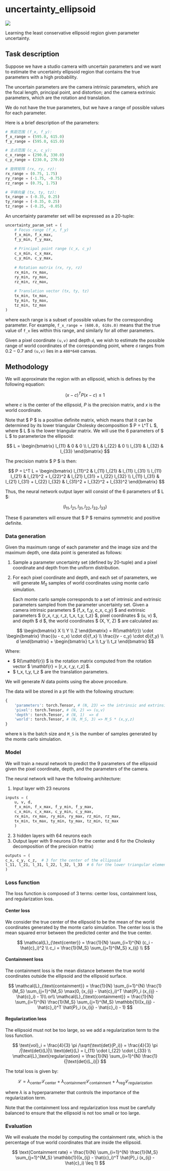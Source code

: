 # uncertainty_ellipsoid

<a target="_blank" href="https://cookiecutter-data-science.drivendata.org/">
    <img src="https://img.shields.io/badge/CCDS-Project%20template-328F97?logo=cookiecutter" />
</a>

Learning the least conservative ellipsoid region given parameter uncertainty.

## Task description

Suppose we have a studio camera with uncertain parameters and we want to estimate the uncertainty ellipsoid region that contains the true parameters with a high probability.

The uncertain parameters are the camera intrinsic parameters, which are the focal length, principal point, and distortion; and the camera extrinsic parameters, which are the rotation and translation.

We do not have the true parameters, but we have a range of possible values for each parameter.

Here is a brief description of the parameters:

```python
# 焦距范围 (f_x, f_y): 
f_x_range = (595.0, 615.0)
f_y_range = (595.0, 615.0)

# 主点范围 (c_x, c_y): 
c_x_range = (290.0, 330.0)
c_y_range = (230.0, 270.0)

# 旋转矩阵 (rx, ry, rz):
rx_range = (0.75, 1.75)
ry_range = (-1.75, -0.75)
rz_range = (0.75, 1.75)

# 平移向量 (tx, ty, tz):
tx_range = (-0.35, 0.25)
ty_range = (-0.35, 0.25)
tz_range = (-0.25, -0.05)
```

An uncertainty parameter set will be expressed as a 20-tuple: 

```python
uncertainty_param_set = (
    # Focus range (f_x, f_y)
    f_x_min, f_x_max,  
    f_y_min, f_y_max, 
    
    # Principal point range (c_x, c_y)
    c_x_min, c_x_max, 
    c_y_min, c_y_max,  
    
    # Rotation matrix (rx, ry, rz)
    rx_min, rx_max,  
    ry_min, ry_max,  
    rz_min, rz_max,  
    
    # Translation vector (tx, ty, tz)
    tx_min, tx_max, 
    ty_min, ty_max, 
    tz_min, tz_max 
)
```

where each range is a subset of possible values for the corresponding parameter. For example, `f_x_range = (600.0, 610s.0)` means that the true value of `f_x` lies within this range, and similarly for all other parameters.

Given a pixel coordinate `(u,v)` and depth `d`, we wish to estimate the possible range of world coordinates of the corresponding point, where `d` ranges from $0.2 - 0.7$ and `(u,v)` lies in a `480*640` canvas.

## Methodology

We will approximate the region with an ellipsoid, which is defines by the following equation:

$$
(x - c)^T P (x - c) \leq 1
$$

where $c$ is the center of the ellipsoid, $P$ is the precision matrix, and $x$ is the world coordinate. 

Note that $ P $ is a positive definite matrix, which means that it can be determined by its lower triangular Cholesky decomposition $ P = L^T L $, where $ L $ is the lower triangular matrix. We will use the 6 parameters of $ L $ to parameterize the ellipsoid:

$$
L = \begin{bmatrix}
l_{11} & 0 & 0 \\
l_{21} & l_{22} & 0 \\
l_{31} & l_{32} & l_{33}
\end{bmatrix}
$$

The precision matrix $ P $ is then:

$$
P = L^T L = \begin{bmatrix}
l_{11}^2 & l_{11} l_{21} & l_{11} l_{31} \\
l_{11} l_{21} & l_{21}^2 + l_{22}^2 & l_{21} l_{31} + l_{22} l_{32} \\
l_{11} l_{31} & l_{21} l_{31} + l_{22} l_{32} & l_{31}^2 + l_{32}^2 + l_{33}^2
\end{bmatrix}
$$

Thus, the neural network output layer will consist of the 6 parameters of $ L $:

$$
(l_{11}, l_{21}, l_{31}, l_{22}, l_{32}, l_{33})
$$

These 6 parameters will ensure that $ P $ remains symmetric and positive definite.

### Data generation

Given tha maximum range of each parameter and the image size and the maximum depth, one data point is generated as follows:
1. Sample a parameter uncertainty set (defined by 20-tuple) and a pixel coordinate and depth from the uniform distribution.
2. For each pixel coordinate and depth, and each set of parameters, we will generate $M_S$ samples of world coordinates using monte carlo simulation.


    Each monte carlo sample corresponds to a set of intrinsic and extrinsic parameters sampled from the parameter uncertainty set. Given a camera intrinsic parameters $ \{f_x, f_y, c_x, c_y\} $ and extrinsic parameters $ \{r_x, r_y, r_z, t_x, t_y, t_z\} $, pixel coordinates $ (u, v) $, and depth $ d $, the world coordinates $ (X, Y, Z) $ are calculated as:

$$
\begin{bmatrix}
X \\
Y \\
Z
\end{bmatrix}
= R(\mathbf{r}) \cdot 
\begin{bmatrix}
\frac{(u - c_x) \cdot d}{f_x} \\
\frac{(v - c_y) \cdot d}{f_y} \\
d
\end{bmatrix}
+ 
\begin{bmatrix}
t_x \\
t_y \\
t_z
\end{bmatrix}
$$

Where:
- $ R(\mathbf{r}) $ is the rotation matrix computed from the rotation vector $ \mathbf{r} = [r_x, r_y, r_z] $.
- $ t_x, t_y, t_z $ are the translation parameters.


We will generate $N$ data points using the above procedure.

The data will be stored in a pt file with the following structure:

```python
{
    'parameters': torch.Tensor, # (N, 23) => the intrinsic and extrinsic parameter ranges 
    'pixel': torch.Tensor, # (N, 2) => (u,v)
    'depth': torch.Tensor, # (N, 1)  => d
    'world': torch.Tensor, # (N, M_S, 3) => M_S * (x,y,z)
}
```
where `N` is the batch size and `M_S` is the number of samples generated by the monte carlo simulation.




### Model

We will train a neural network to predict the 9 parameters of the ellipsoid given the pixel coordinate, depth, and the parameters of the camera.

The neural network will have the following architecture:

1. Input layer with 23 neurons 
```python
inputs = (
    u, v, d, 
    f_x_min, f_x_max, f_y_min, f_y_max, 
    c_x_min, c_x_max, c_y_min, c_y_max, 
    rx_min, rx_max, ry_min, ry_max, rz_min, rz_max, 
    tx_min, tx_max, ty_min, ty_max, tz_min, tz_max
    )
```
2. 3 hidden layers with 64 neurons each
3. Output layer with 9 neurons (3 for the center and 6 for the Cholesky decomposition of the precision matrix)
```python
outputs = (
c_x, c_y, c_z,  # 3 for the center of the ellipsoid
l_11, l_21, l_31, l_22, l_32, l_33  # 6 for the lower triangular elements of the precision matrix
)
```

### Loss function

The loss function is composed of 3 terms: center loss, containment loss, and regularization loss.

#### Center loss

We consider the true center of the ellipsoid to be the mean of the world coordinates generated by the monte carlo simulation. The center loss is the mean squared error between the predicted center and the true center.

$$
\mathcal{L}_{\text{center}} = \frac{1}{N} \sum_{i=1}^{N} (c_i - \hat{c}_i)^2 \\
c_i = \frac{1}{M_S} \sum_{j=1}^{M_S} x_{ij} \\
$$

#### Containment loss

The containment loss is the mean distance between the true world coordinates outside the ellipsoid and the ellipsoid surface.

$$
\mathcal{L}_{\text{containment}} = \frac{1}{N} \sum_{i=1}^{N} \frac{1}{M_S} \sum_{j=1}^{M_S} \max(0, (x_{ij} - \hat{c}_i)^T \hat{P}_i (x_{ij} - \hat{c}_i) - 1)\\
or\\
\mathcal{L}_{\text{containment}} = \frac{1}{N} \sum_{i=1}^{N} \frac{1}{M_S} \sum_{j=1}^{M_S} \mathbb{1}((x_{ij} - \hat{c}_i)^T \hat{P}_i (x_{ij} - \hat{c}_i) - 1)
$$

#### Regularization loss

The ellipsoid must not be too large, so we add a regularization term to the loss function.

$$
\text{vol}_i = \frac{4}{3} \pi /\sqrt{\text{det}(P_i)} = \frac{4}{3} \pi /|\text{det}(L)|\\
\text{det}(L) = l_{11} \cdot l_{22} \cdot l_{33} \\
\mathcal{L}_\text{regularization} = \frac{1}{N} \sum_{i=1}^{N} \frac{1}{|\text{det}(L_i)|}
$$


The total loss is given by:

$$  
\mathcal{L} = \lambda_{\text{center}}\mathcal{L}_{\text{center}} + \lambda_{\text{containment}}\mathcal{L}_{\text{containment}} + \lambda_{\text{reg}} \mathcal{L}_{\text{regularization}}
$$

where $\lambda$ is a hyperparameter that controls the importance of the regularization term.

Note that the containment loss and regularization loss must be carefully balanced to ensure that the ellipsoid is not too small or too large.

### Evaluation

We will evaluate the model by computing the containment rate, which is the percentage of true world coordinates that are inside the ellipsoid.

$$
\text{Containment rate} = \frac{1}{N} \sum_{i=1}^{N} \frac{1}{M_S} \sum_{j=1}^{M_S} \mathbb{1}((x_{ij} - \hat{c}_i)^T \hat{P}_i (x_{ij} - \hat{c}_i) \leq 1)
$$


